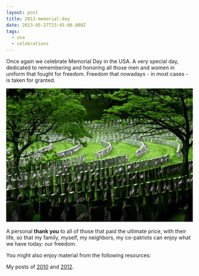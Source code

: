 ```yaml
---
layout: post
title: 2013-memorial-day
date: 2013-05-27T23:45:00.000Z
tags:
  - usa
  - celebrations
---
```

Once again we celebrate Memorial Day in the USA. A very special day, dedicated to remembering and honoring all those men and women in uniform that fought for freedom. Freedom that nowadays - in most cases - is taken for granted.

<img class="media-body-inline-img" data-action="zoom" src="/assets/files/2013-05-27-memorial-day.png" />

A personal **thank you** to all of those that paid the ultimate price, with their life, so that my family, myself, my neighbors, my co-patriots can enjoy what we have today: our freedom.

You might also enjoy material from the following resources:

My posts of [2010](/post/2010-memorial-day) and [2012](/post/2012-memorial-day).
